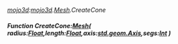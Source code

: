 _[mojo3d](../../modules/mojo3d/mojo3d-module.md):[mojo3d](../../modules/mojo3d/mojo3d-module.md).[Mesh](../../modules/mojo3d/mojo3d-mesh_ext.md).CreateCone_
##### Function CreateCone:[Mesh](../../modules/mojo3d/mojo3d-mesh.md)( radius:[Float](../../modules/wonkey/wonkey-types-float.md),length:[Float](../../modules/wonkey/wonkey-types-float.md),axis:[std.geom.Axis](../../modules/std/std-geom-axis.md),segs:[Int](../../modules/wonkey/wonkey-types-int.md) )
